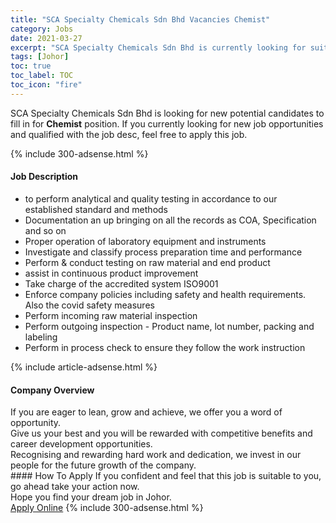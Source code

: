 ```yaml
---
title: "SCA Specialty Chemicals Sdn Bhd Vacancies Chemist" 
category: Jobs 
date: 2021-03-27 
excerpt: "SCA Specialty Chemicals Sdn Bhd is currently looking for suitable person to fill in the Chemist which based in Johor" 
tags: [Johor] 
toc: true 
toc_label: TOC 
toc_icon: "fire" 
--- 
```


<p>SCA Specialty Chemicals Sdn Bhd is looking for new potential candidates to fill in for <b>Chemist</b> position. If you currently looking for new job opportunities and qualified with the job desc, feel free to apply this job.
</p>{% include 300-adsense.html %} 
<div><div><h4>Job Description</h4></div><div><div><span><div><ul><li>to perform analytical and quality testing in accordance to our established standard and methods</li><li>Documentation an up bringing on all the records as COA, Specification and so on</li><li>Proper operation of laboratory equipment and instruments</li><li>Investigate and classify process preparation time and performance</li><li>Perform &amp; conduct testing on raw material and end product</li><li>assist in continuous product improvement</li><li>Take charge of the accredited system ISO9001</li><li>Enforce company policies including safety and health requirements. Also the covid safety measures</li><li>Perform incoming raw material inspection</li><li>Perform outgoing inspection - Product name, lot number, packing and labeling</li><li>Perform in process check to ensure they follow the work instruction</li></ul></div></span></div></div></div> 
{% include article-adsense.html %} 
<div><div><h4>Company Overview</h4></div><div><div><span><div><div>If you are eager to lean, grow and achieve, we offer you a word of opportunity.<br>
Give us your best and you will be rewarded with competitive benefits and career development opportunities.<br>
Recognising and rewarding hard work and dedication, we invest in our people for the future growth of the company.</div></div></span></div></div></div> 
#### How To Apply 
If you confident and feel that this job is suitable to you, go ahead take your action now. <br/> 
Hope you find your dream job in Johor. <br/> 
<a href="https://www.jobstreet.com.my/en/job/chemist-4517607?jobId=jobstreet-my-job-4517607&" class="btn btn--info" target="_blank" rel="nofollow noopenner">Apply Online</a> 
{% include 300-adsense.html %} 
